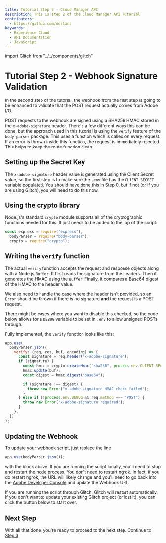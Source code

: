 ```yaml
---
title: Tutorial Step 2 - Cloud Manager API
description: This is step 2 of the Cloud Manager API Tutorial
contributors:
  - https://github.com/oostanc
keywords:
  - Experience Cloud
  - API Documentation
  - JavaScript   
---
```


import Glitch from "../../components/glitch"

# Tutorial Step 2 - Webhook Signature Validation

In the second step of the tutorial, the webhook from the first step is going to be enhanced to validate that the POST request actually comes from Adobe I/O.

POST requests to the webhook are signed using a SHA256 HMAC stored in the `x-adobe-signature` header. There's a few different ways this can be done, but the approach used in this tutorial is using the `verify` feature of the `body-parser` package. This uses a function which is called on every request. If an error is thrown inside this function, the request is immediately rejected. This helps to keep the route function clean.

## Setting up the Secret Key

The `x-adobe-signature` header value is generated using the Client Secret value, so the first step is to make sure the `.env` file has the `CLIENT_SECRET` variable populated. You should have done this in Step 0, but if not (or if you are using Glitch), you will need to do this now.

## Using the crypto library

Node.js's standard `crypto` module supports all of the cryptographic functions needed for this. It just needs to be added to the top of the script:

```javascript
const express = require("express"),
  bodyParser = require("body-parser"),
  crypto = require("crypto");
```

## Writing the `verify` function

The actual `verify` function accepts the request and response objects along with a Node.js `Buffer`. It first reads the signature from the headers. Then it generates the HMAC using the `Buffer`. Finally, it compares a Base64 digest of the HMAC to the header value.

We also need to handle the case where the header isn't provided, so an `Error` should be thrown if there is no signature **and** the request is a POST request.

<InlineAlert slots="text" />

There might be cases where you want to disable this checked, so the code below allows for a `DEBUG` variable to be set in `.env` to allow unsigned POSTs through.

Fully implemented, the `verify` function looks like this:

```javascript
app.use(
  bodyParser.json({
    verify: (req, res, buf, encoding) => {
      const signature = req.header("x-adobe-signature");
      if (signature) {
        const hmac = crypto.createHmac("sha256", process.env.CLIENT_SECRET);
        hmac.update(buf);
        const digest = hmac.digest("base64");

        if (signature !== digest) {
          throw new Error("x-adobe-signature HMAC check failed");
        }
      } else if (!process.env.DEBUG && req.method === "POST") {
        throw new Error("x-adobe-signature required");
      }
    },
  })
);
```

## Updating the Webhook

To update your webhook script, just replace the line

```javascript
app.use(bodyParser.json());
```

with the block above. If you are running the script locally, you'll need to stop and restart the node process. You don't need to restart ngrok. In fact, if you do restart ngrok, the URL will likely change and you'll need to go back into the <a href="https://developer.adobe.com/console/projects" target="_new">Adobe Developer Console</a> and update the Webhook URL.

If you are running the script through Glitch, Glitch will restart automatically. If you don't want to update your existing Glitch project (or lost it), you can click the button below to start over.

<Glitch projectName="adobe-cloudmanager-api-tutorial-step2" />

## Next Step

With all that done, you're ready to proceed to the next step. Continue to [Step 3](3-handling-specific-events.md).

